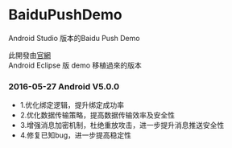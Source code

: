 # BaiduPushDemo
Android Studio 版本的Baidu Push Demo

此開發由[官網](http://push.baidu.com/sdk/push_client_sdk_for_android )<br />
Android Eclipse 版 demo 移植過來的版本
### 2016-05-27 Android V5.0.0
* 1.优化绑定逻辑，提升绑定成功率
* 2.优化数据传输策略，提高数据传输效率及安全性
* 3.增强消息加密机制，杜绝重放攻击，进一步提升消息推送安全性
* 4.修复已知bug，进一步提高稳定性
